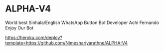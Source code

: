# ALPHA-V4
World best Sinhala/English WhatsApp Button Bot Developer Achi Fernando Enjoy Our Bot


https://heroku.com/deploy?template=https://github.com/Nimeshariyarathne/ALPHA-V4
